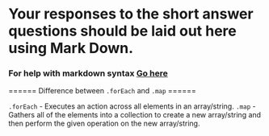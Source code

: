 # Your responses to the short answer questions should be laid out here using Mark Down.

### For help with markdown syntax [Go here](https://github.com/adam-p/markdown-here/wiki/Markdown-Cheatsheet)

====== Difference between `.forEach` and `.map` ======

`.forEach` - Executes an action across all elements in an array/string. `.map` -
Gathers all of the elements into a collection to create a new array/string and
then perform the given operation on the new array/string.
